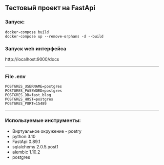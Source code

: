 ## Тестовый проект на FastApi  

### Запуск:  

```
docker-compose build
docker-compose up --remove-orphans -d --build
```

### Запуск web интерфейса 
http://localhost:9000/docs

---

### File .env
```
POSTGRES_USERNAME=postgres
POSTGRES_PASSWORD=postgres
POSTGRES_DB=fast_blog
POSTGRES_HOST=postgres
POSTGRES_PORT=15489
```

---

### Используемые инструменты:
* Виртуальное окружение - poetry
* python 3.10
* FastApi 0.89.1
* sqlalchemy 2.0.5.post1
* alembic 1.10.2
* postgres